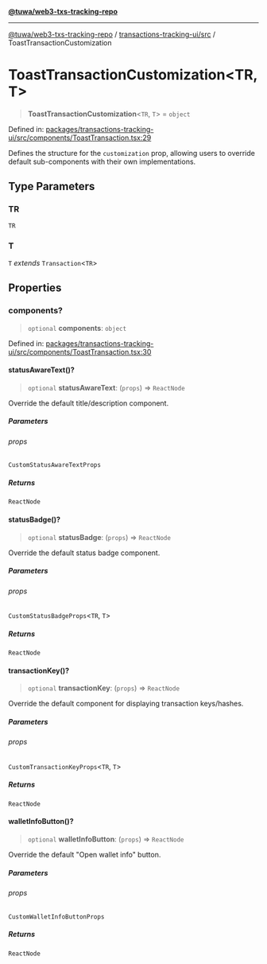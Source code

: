 [**@tuwa/web3-txs-tracking-repo**](../../../README.md)

***

[@tuwa/web3-txs-tracking-repo](../../../README.md) / [transactions-tracking-ui/src](../README.md) / ToastTransactionCustomization

# ToastTransactionCustomization\<TR, T\>

> **ToastTransactionCustomization**\<`TR`, `T`\> = `object`

Defined in: [packages/transactions-tracking-ui/src/components/ToastTransaction.tsx:29](https://github.com/TuwaIO/web3-transactions-tracking/blob/21552a1c460bd6fb4d2af4641aec8b8b8280f1ea/packages/transactions-tracking-ui/src/components/ToastTransaction.tsx#L29)

Defines the structure for the `customization` prop, allowing users to override
default sub-components with their own implementations.

## Type Parameters

### TR

`TR`

### T

`T` *extends* `Transaction`\<`TR`\>

## Properties

### components?

> `optional` **components**: `object`

Defined in: [packages/transactions-tracking-ui/src/components/ToastTransaction.tsx:30](https://github.com/TuwaIO/web3-transactions-tracking/blob/21552a1c460bd6fb4d2af4641aec8b8b8280f1ea/packages/transactions-tracking-ui/src/components/ToastTransaction.tsx#L30)

#### statusAwareText()?

> `optional` **statusAwareText**: (`props`) => `ReactNode`

Override the default title/description component.

##### Parameters

###### props

`CustomStatusAwareTextProps`

##### Returns

`ReactNode`

#### statusBadge()?

> `optional` **statusBadge**: (`props`) => `ReactNode`

Override the default status badge component.

##### Parameters

###### props

`CustomStatusBadgeProps`\<`TR`, `T`\>

##### Returns

`ReactNode`

#### transactionKey()?

> `optional` **transactionKey**: (`props`) => `ReactNode`

Override the default component for displaying transaction keys/hashes.

##### Parameters

###### props

`CustomTransactionKeyProps`\<`TR`, `T`\>

##### Returns

`ReactNode`

#### walletInfoButton()?

> `optional` **walletInfoButton**: (`props`) => `ReactNode`

Override the default "Open wallet info" button.

##### Parameters

###### props

`CustomWalletInfoButtonProps`

##### Returns

`ReactNode`
